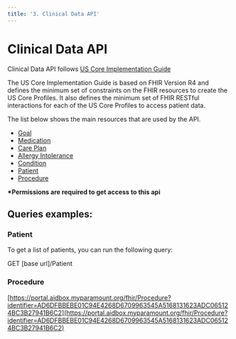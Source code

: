 ```yaml
---
title: '3. Clinical Data API'
---
```

# Clinical Data API

Clinical Data API follows [US Core Implementation Guide](http://build.fhir.org/ig/HL7/US-Core/index.html)

The US Core Implementation Guide is based on FHIR Version R4 and defines the minimum set of constraints on the FHIR resources to create the US Core Profiles. It also defines the minimum set of FHIR RESTful interactions for each of the US Core Profiles to access patient data.

The list below shows the main resources that are used by the API.

- [Goal](../../profiles/Goal/US-Core.html)
- [Medication](../../profiles/Medication/basic.html)
- [Care Plan](../../profiles/CarePlan/US-Core.html)
- [Allergy Intolerance](http://hl7.org/fhir/us/core/StructureDefinition/us-core-allergyintolerance)
- [Condition](../../profiles/Condition/US-Core.html)
- [Patient](../../profiles/Patient/basic.html)
- [Procedure](../../profiles/Procedure/US-Core.html)

<b>*Permissions are required to get access to this api</b>

## Queries examples:

### Patient

To get a list of patients, you can run the following query:

GET [base url]/Patient


### Procedure

[https://portal.aidbox.myparamount.org/fhir/Procedure?identifier=AD6DFBBEBE01C94E4268D6709963545A5168131623ADC065124BC3B27941B6C2](https://portal.aidbox.myparamount.org/fhir/Procedure?identifier=AD6DFBBEBE01C94E4268D6709963545A5168131623ADC065124BC3B27941B6C2)



